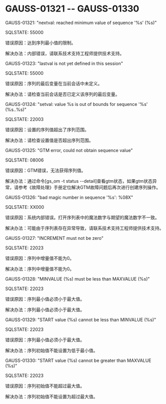 # GAUSS-01321 -- GAUSS-01330

GAUSS-01321: "nextval: reached minimum value of sequence '%s' \(%s\)"

SQLSTATE: 55000

错误原因：达到序列最小值的限制。

解决办法：内部错误，请联系技术支持工程师提供技术支持。

GAUSS-01323: "lastval is not yet defined in this session"

SQLSTATE: 55000

错误原因：序列的最后变量在当前会话中未定义。

解决办法：请检查当前会话是否已定义该序列的最后变量。

GAUSS-01324: "setval: value %s is out of bounds for sequence '%s' \(%s..%s\)"

SQLSTATE: 22003

错误原因：设置的序列值超出了序列范围。

解决办法：请检查设置值是否超出序列范围。

GAUSS-01325: "GTM error, could not obtain sequence value"

SQLSTATE: 08006

错误原因：GTM错误，无法获得序列值。

解决办法：通过命令\[gs\_om -t status --detail\]查看gtm状态，如果gtm状态异常，请参考《故障处理》手册定位解决GTM故障问题后再次进行创建序列操作。

GAUSS-01326: "bad magic number in sequence '%s': %08X"

SQLSTATE: XX000

错误原因：系统内部错误。打开序列表中的魔法数字与期望的魔法数字不一致。

解决办法：可能由于序列表存在异常导致，请联系技术支持工程师提供技术支持。

GAUSS-01327: "INCREMENT must not be zero"

SQLSTATE: 22023

错误原因：序列中增量值不能为0。

解决办法：序列中增量值不能为0。

GAUSS-01328: "MINVALUE \(%s\) must be less than MAXVALUE \(%s\)"

SQLSTATE: 22023

错误原因：序列最小值必须小于最大值。

解决办法：序列最小值必须小于最大值。

GAUSS-01329: "START value \(%s\) cannot be less than MINVALUE \(%s\)"

SQLSTATE: 22023

错误原因：序列最小值必须小于最大值。

解决办法：序列初始值不能设置为低于最小值。

GAUSS-01330: "START value \(%s\) cannot be greater than MAXVALUE \(%s\)"

SQLSTATE: 22023

错误原因：序列初始值不能超过最大值。

解决办法：序列初始值不能设置为超过最大值。
